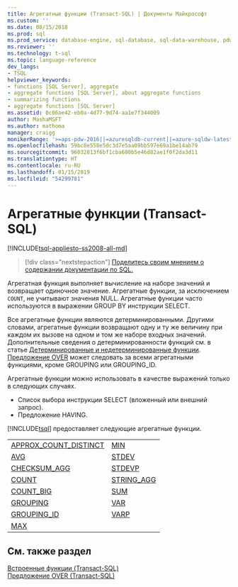 ```yaml
---
title: Агрегатные функции (Transact-SQL) | Документы Майкрософт
ms.custom: ''
ms.date: 08/15/2018
ms.prod: sql
ms.prod_service: database-engine, sql-database, sql-data-warehouse, pdw
ms.reviewer: ''
ms.technology: t-sql
ms.topic: language-reference
dev_langs:
- TSQL
helpviewer_keywords:
- functions [SQL Server], aggregate
- aggregate functions [SQL Server], about aggregate functions
- summarizing functions
- aggregate functions [SQL Server]
ms.assetid: 0c06ae42-eb0a-4d77-9d74-aa1e7f344009
author: MashaMSFT
ms.author: mathoma
manager: craigg
monikerRange: '>=aps-pdw-2016||=azuresqldb-current||=azure-sqldw-latest||>=sql-server-2016||=sqlallproducts-allversions||>=sql-server-linux-2017||=azuresqldb-mi-current'
ms.openlocfilehash: 59bc8e558e5dc3d7e5aa09bb597e69a1be14ab79
ms.sourcegitcommit: 96032813f6bf1cba680b5e46d82ae1f0f2da3d11
ms.translationtype: HT
ms.contentlocale: ru-RU
ms.lasthandoff: 01/15/2019
ms.locfileid: "54299781"
---
```

# <a name="aggregate-functions-transact-sql"></a>Агрегатные функции (Transact-SQL)
[!INCLUDE[tsql-appliesto-ss2008-all-md](../../includes/tsql-appliesto-ss2008-all-md.md)]

  > [!div class="nextstepaction"]
  > [Поделитесь своим мнением о содержании документации по SQL.](https://aka.ms/sqldocsurvey)

Агрегатная функция выполняет вычисление на наборе значений и возвращает одиночное значение. Агрегатные функции, за исключением `COUNT`, не учитывают значения NULL. Агрегатные функции часто используются в выражении GROUP BY инструкции SELECT.
  
Все агрегатные функции являются детерминированными. Другими словами, агрегатные функции возвращают одну и ту же величину при каждом их вызове на одном и том же наборе входных значений. Дополнительные сведения о детерминированности функций см. в статье [Детерминированные и недетерминированные функции](../../relational-databases/user-defined-functions/deterministic-and-nondeterministic-functions.md). [Предложение OVER](../../t-sql/queries/select-over-clause-transact-sql.md) может следовать за всеми агрегатными функциями, кроме GROUPING или GROUPING_ID.
  
Агрегатные функции можно использовать в качестве выражений только в следующих случаях.
-   Список выбора инструкции SELECT (вложенный или внешний запрос).  
-   Предложение HAVING.  
  
[!INCLUDE[tsql](../../includes/tsql-md.md)] предоставляет следующие агрегатные функции.
  
|||
|-|-|
|[APPROX_COUNT_DISTINCT](../../t-sql/functions/approx-count-distinct-transact-sql.md)| [MIN](../../t-sql/functions/min-transact-sql.md)|
|[AVG](../../t-sql/functions/avg-transact-sql.md)|[STDEV](../../t-sql/functions/stdev-transact-sql.md)|
|[CHECKSUM_AGG](../../t-sql/functions/checksum-agg-transact-sql.md)|[STDEVP](../../t-sql/functions/stdevp-transact-sql.md)|
|[COUNT](../../t-sql/functions/count-transact-sql.md)|[STRING_AGG](../../t-sql/functions/string-agg-transact-sql.md)|
|[COUNT_BIG](../../t-sql/functions/count-big-transact-sql.md)|[SUM](../../t-sql/functions/sum-transact-sql.md)|
|[GROUPING](../../t-sql/functions/grouping-transact-sql.md)|[VAR](../../t-sql/functions/var-transact-sql.md)|
|[GROUPING_ID](../../t-sql/functions/grouping-id-transact-sql.md)|[VARP](../../t-sql/functions/varp-transact-sql.md)|
|[MAX](../../t-sql/functions/max-transact-sql.md)||
  
## <a name="see-also"></a>См. также раздел
[Встроенные функции (Transact-SQL)](../../t-sql/functions/functions.md)  
[Предложение OVER (Transact-SQL)](../../t-sql/queries/select-over-clause-transact-sql.md)
  
  
